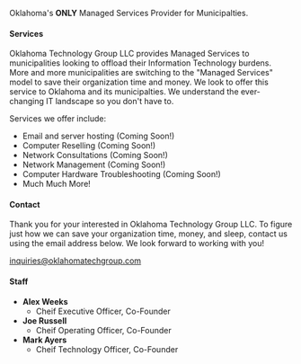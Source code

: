 Oklahoma's **ONLY** Managed Services Provider for Municipalties. 

#### Services

Oklahoma Technology Group LLC provides Managed Services to municipalities looking to offload their Information Technology burdens. More and more municipalities are switching to the "Managed Services" model to save their organization time and money. We look to offer this service to Oklahoma and its municipalties. We understand the ever-changing IT landscape so you don't have to. 

Services we offer include:
- Email and server hosting (Coming Soon!)
- Computer Reselling (Coming Soon!)
- Network Consultations (Coming Soon!)
- Network Management (Coming Soon!) 
- Computer Hardware Troubleshooting (Coming Soon!)
- Much Much More!

#### Contact

Thank you for your interested in Oklahoma Technology Group LLC.
To figure just how we can save your organization time, money, and sleep, contact us using the email address below. We look forward to working with you! 

[inquiries@oklahomatechgroup.com](mailto:inquiries@oklahomatechgroup.com)

#### Staff

- **Alex Weeks**
  - Cheif Executive Officer, Co-Founder 
- **Joe Russell**
  - Cheif Operating Officer, Co-Founder 
- **Mark Ayers**
  - Cheif Technology Officer, Co-Founder




<!-- EVERYTHING BELOW THIS LINE IS COMMENTED OUT AND WILL NOT APPEAR ON WEBSITE 
#### Markdown

Markdown is a lightweight and easy-to-use syntax for styling your writing. It includes conventions for

```markdown
Syntax highlighted code block

# Header 1
## Header 2
### Header 3

- Bulleted
- List

1. Numbered
2. List

**Bold** and _Italic_ and `Code` text

[Link](url) and ![Image](src)
```









-->
